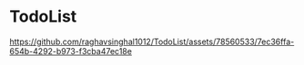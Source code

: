 # TodoList


https://github.com/raghavsinghal1012/TodoList/assets/78560533/7ec36ffa-654b-4292-b973-f3cba47ec18e

